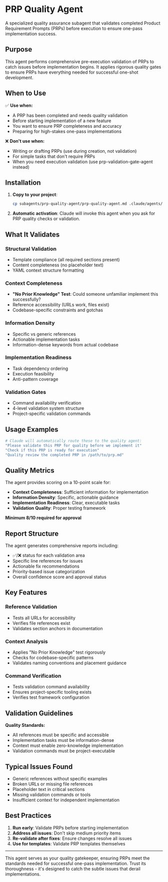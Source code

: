 # PRP Quality Agent

A specialized quality assurance subagent that validates completed Product Requirement Prompts (PRPs) before execution to ensure one-pass implementation success.

## Purpose

This agent performs comprehensive pre-execution validation of PRPs to catch issues before implementation begins. It applies rigorous quality gates to ensure PRPs have everything needed for successful one-shot development.

## When to Use

✅ **Use when:**

- A PRP has been completed and needs quality validation
- Before starting implementation of a new feature
- You want to ensure PRP completeness and accuracy
- Preparing for high-stakes one-pass implementations

❌ **Don't use when:**

- Writing or drafting PRPs (use during creation, not validation)
- For simple tasks that don't require PRPs
- When you need execution validation (use prp-validation-gate-agent instead)

## Installation

1. **Copy to your project**:

   ```bash
   cp subagents/prp-quality-agent/prp-quality-agent.md .claude/agents/
   ```

2. **Automatic activation**: Claude will invoke this agent when you ask for PRP quality checks or validation.

## What It Validates

### Structural Validation

- Template compliance (all required sections present)
- Content completeness (no placeholder text)
- YAML context structure formatting

### Context Completeness

- **"No Prior Knowledge" Test**: Could someone unfamiliar implement this successfully?
- Reference accessibility (URLs work, files exist)
- Codebase-specific constraints and gotchas

### Information Density

- Specific vs generic references
- Actionable implementation tasks
- Information-dense keywords from actual codebase

### Implementation Readiness

- Task dependency ordering
- Execution feasibility
- Anti-pattern coverage

### Validation Gates

- Command availability verification
- 4-level validation system structure
- Project-specific validation commands

## Usage Examples

```bash
# Claude will automatically route these to the quality agent:
"Please validate this PRP for quality before we implement it"
"Check if this PRP is ready for execution"
"Quality review the completed PRP in /path/to/prp.md"
```

## Quality Metrics

The agent provides scoring on a 10-point scale for:

- **Context Completeness**: Sufficient information for implementation
- **Information Density**: Specific, actionable guidance
- **Implementation Readiness**: Clear, executable tasks
- **Validation Quality**: Proper testing framework

**Minimum 8/10 required for approval**

## Report Structure

The agent generates comprehensive reports including:

- ✅/❌ status for each validation area
- Specific line references for issues
- Actionable fix recommendations
- Priority-based issue categorization
- Overall confidence score and approval status

## Key Features

### Reference Validation

- Tests all URLs for accessibility
- Verifies file references exist
- Validates section anchors in documentation

### Context Analysis

- Applies "No Prior Knowledge" test rigorously
- Checks for codebase-specific patterns
- Validates naming conventions and placement guidance

### Command Verification

- Tests validation command availability
- Ensures project-specific tooling exists
- Verifies test framework configuration

## Validation Guidelines

**Quality Standards:**

- All references must be specific and accessible
- Implementation tasks must be information-dense
- Context must enable zero-knowledge implementation
- Validation commands must be project-executable

## Typical Issues Found

- Generic references without specific examples
- Broken URLs or missing file references
- Placeholder text in critical sections
- Missing validation commands or tools
- Insufficient context for independent implementation

## Best Practices

1. **Run early**: Validate PRPs before starting implementation
2. **Address all issues**: Don't skip medium priority items
3. **Re-validate after fixes**: Ensure changes resolve all issues
4. **Use for templates**: Validate PRP templates themselves

---

This agent serves as your quality gatekeeper, ensuring PRPs meet the standards needed for successful one-pass implementation. Trust its thoroughness - it's designed to catch the subtle issues that derail implementations.
